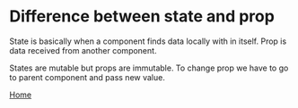 # Difference between state and prop 

State is basically when a component finds data locally with in itself. 
Prop is data received from another component.

States are mutable but props are immutable. To change prop we have to go to parent component and pass new value.

[Home](https://github.com/subratsir/DSA-JavaScript/blob/main/subratsir/README.md)

